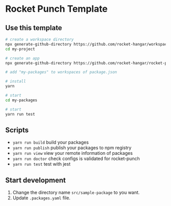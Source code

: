 # Rocket Punch Template

## Use this template

```sh
# create a workspace directory
npx generate-github-directory https://github.com/rocket-hangar/workspace-template my-project
cd my-project

# create an app
npx generate-github-directory https://github.com/rocket-hangar/rocket-punch-templates/tree/master/templates/packages my-packages

# add "my-packages" to workspaces of package.json

# install
yarn

# start
cd my-packages

# start
yarn run test
```

## Scripts

- `yarn run build` build your packages
- `yarn run publish` publish your packages to npm registry
- `yarn run view` view your remote information of packages
- `yarn run doctor` check configs is validated for rocket-punch
- `yarn run test` test with jest

## Start development

1. Change the directory name `src/sample-package` to you want.
2. Update `.packages.yaml` file.
